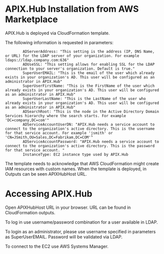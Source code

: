 APIX.Hub Installation from AWS Marketplace
===

APIX.Hub is deployed via CloudFormation template.

The following information is requested in parameters:

			ADServerAddress: "This setting is the address (IP, DNS Name, or URL) for the LDAP server of your organization. For example ldaps://ldap.company.com:636"
			ADUseSSL: "This setting allows for enabling SSL for the LDAP connection to your server's organization. Default is true."
			SuperUserEMAIL: "This is the email of the user which already exists in your organization's AD. This user will be configured as an administrator in APIX.Hub"
			SuperUserFirstName: "This is the FirstName of the user which already exists in your organization's AD. This user will be configured as an administrator in APIX.Hub"
			SuperUserLastName: "This is the LastName of the user who already exists in your organization's AD. This user will be configured as an administrator in APIX.Hub"
			ADSearchRoot: "This is the node in the Active Directory Domain Services hierarchy where the search starts. For example 'DC=company,DC=com'"
			ADServiceAccountUserDN: "APIX.Hub needs a service account to connect to the organization's active directory. This is the username for that service account. For example 'jsmith' or 'CN=JSmith,OU=Sales,DC=Fabrikam,DC=COM'"
			ADServiceAccountPassword: "APIX.Hub needs a service account to connect to the organization's active directory. This is the password for that service account. "
			InstanceType: EC2 instance type used by APIX.Hub


The template needs to acknowledge that AWS CloudFormation might create IAM resources with custom names.
When the template is deployed, in Outputs can be seen APIXHubHost URL.

Accessing APIX.Hub
===

Open APIXHubHost URL in your browser. URL can be found in CloudFormation outputs.

To log in use username/password combination for a user available in LDAP. 

To login as an administrator, please use username specified in parameters as SuperUserEMAIL. Password will be validated via LDAP.

To connect to the EC2 use AWS Systems Manager.
